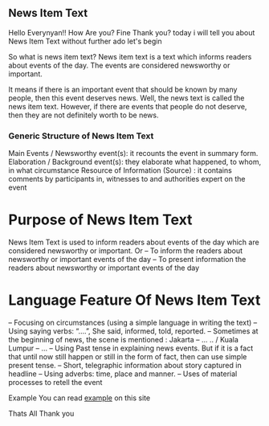 ## News Item Text

Hello Everynyan!! How Are you? Fine Thank you? today i will tell you about News Item Text without further ado let's begin

So what is news item text?
News item text is a text which informs readers about events of the day. The events are considered newsworthy or important.

It means if there is an important event that should be known by many people, then this event deserves news. Well, the news text is called the news item text. However, if there are events that people do not deserve, then they are not definitely worth to be news.



### Generic Structure of News Item Text
 Main Events / Newsworthy event(s): it recounts the event in summary form.
 Elaboration / Background event(s): they elaborate what happened, to whom, in what circumstance
 Resource of Information (Source) : it contains comments by participants in, witnesses to and authorities expert on the event

# Purpose of News Item Text
News Item Text is used to inform readers about events of the day which are considered newsworthy or important.
Or
– To inform the readers about newsworthy or important events of the day
– To present information the readers about newsworthy or important events of the day


# Language Feature Of News Item Text
– Focusing on circumstances (using a simple language in writing the text)
– Using saying verbs: “….”, She said, informed, told, reported.
– Sometimes at the beginning of news, the scene is mentioned : Jakarta – … .. / Kuala Lumpur – …
– Using Past tense in explaining news events. But if it is a fact that until now still happen or still in the form of fact, then can use simple present tense.
– Short, telegraphic information about story captured in headline
– Using adverbs: time, place and manner.
– Uses of material processes to retell the event

Example
You can read [example](https://www.usatoday.com/story/tech/2021/11/10/metaverse-what-is-it-explained-facebook-microsoft-meta-vr/6337635001/) on this site


Thats All Thank you

